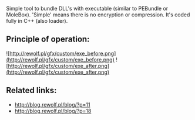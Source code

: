 Simple tool to bundle DLL's with executable (similar to PEBundle or MoleBox). 'Simple' means there is no encryption or compression. It's coded fully in C++ (also loader).

## **Principle of operation:** ##
![http://rewolf.pl/gfx/custom/exe_before.png](http://rewolf.pl/gfx/custom/exe_before.png)
![http://rewolf.pl/gfx/custom/exe_after.png](http://rewolf.pl/gfx/custom/exe_after.png)

## **Related links:** ##
  * http://blog.rewolf.pl/blog/?p=11
  * http://blog.rewolf.pl/blog/?p=18
